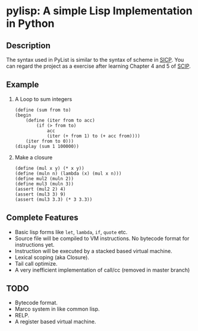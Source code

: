 # pylisp: A simple Lisp Implementation in Python

## Description ##

The syntax used in PyList is similar to the syntax of scheme in [SICP](http://mitpress.mit.edu/sicp/). You can regard the project as a exercise after learning Chapter 4 and 5 of [SCIP](http://mitpress.mit.edu/sicp/).

## Example ##
1. A Loop to sum integers

    ```
    (define (sum from to)
    (begin
        (define (iter from to acc)
            (if (> from to)
                acc
                (iter (+ from 1) to (+ acc from))))
        (iter from to 0)))
    (display (sum 1 100000))
    ```
2. Make a closure

    ```
    (define (mul x y) (* x y))
    (define (muln n) (lambda (x) (mul x n)))
    (define mul2 (muln 2))
    (define mul3 (muln 3))
    (assert (mul2 2) 4)
    (assert (mul3 3) 9)
    (assert (mul3 3.3) (* 3 3.3))
    ```

## Complete Features ##

* Basic lisp forms like `let`, `lambda`, `if`, `quote` etc.
* Source file will be compiled to VM instructions. No bytecode format for instructions yet. 
* Instruction will be executed by a stacked based virtual machine.
* Lexical scoping (aka Closure).
* Tail call optimize.
* A very inefficient implementation of call/cc (removed in master branch)


## TODO ##

* Bytecode format.
* Marco system in like common lisp.
* RELP.
* A register based virtual machine.